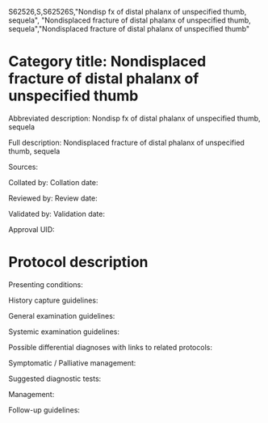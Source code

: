 S62526,S,S62526S,"Nondisp fx of distal phalanx of unspecified thumb, sequela", "Nondisplaced fracture of distal phalanx of unspecified thumb, sequela","Nondisplaced fracture of distal phalanx of unspecified thumb"
# Category title: Nondisplaced fracture of distal phalanx of unspecified thumb

Abbreviated description: Nondisp fx of distal phalanx of unspecified thumb, sequela

Full description: Nondisplaced fracture of distal phalanx of unspecified thumb, sequela

Sources:

Collated by:
Collation date:

Reviewed by:
Review date:

Validated by:
Validation date:

Approval UID:

# Protocol description

Presenting conditions:

History capture guidelines:

General examination guidelines:

Systemic examination guidelines:

Possible differential diagnoses with links to related protocols:

Symptomatic / Palliative management:

Suggested diagnostic tests:

Management:

Follow-up guidelines:
